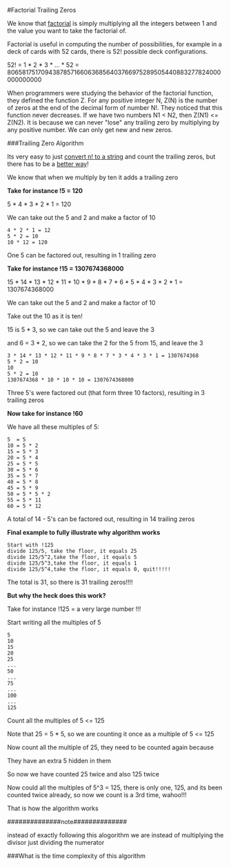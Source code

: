 #Factorial Trailing Zeros

We know that [factorial](factorial_inject.rb) is simply multiplying all the integers between 1 and the value you want to take the factorial of.

Factorial is useful in computing the number of possibilities, for example in a deck of cards with 52 cards, there is 52! possible deck configurations.  

52! = 1 * 2 * 3 * ... * 52 = 
80658175170943878571660636856403766975289505440883277824000000000000

When programmers were studying the behavior of the factorial function, they defined the function Z. For any positive integer N, Z(N) is the number of zeros at the end of the decimal form of number N!. They noticed that this function never decreases. If we have two numbers N1 < N2, then Z(N1) <= Z(N2). It is because we can never "lose" any trailing zero by multiplying by any positive number. We can only get new and new zeros.

###Trailing Zero Algorithm

Its very easy to just [convert n! to a string](trailing_zeros_simple.rb) and count the trailing zeros, but there has to be a [better way](trailing_zeros.rb)! 

We know that when we multiply by ten it adds a trailing zero

**Take for instance !5 = 120**

5 * 4 * 3 * 2 * 1 = 120

We can take out the 5 and 2 and make a factor of 10

    4 * 2 * 1 = 12
    5 * 2 = 10
    10 * 12 = 120

One 5 can be factored out, resulting in 1 trailing zero

**Take for instance !15 = 1307674368000**

15 * 14 * 13 * 12 * 11 * 10 * 9 * 8 * 7 * 6 * 5 * 4 * 3 * 2 * 1 = 1307674368000

We can take out the 5 and 2 and make a factor of 10

Take out the 10 as it is ten!

15 is 5 * 3, so we can take out the 5 and leave the 3

and 6 = 3 * 2, so we can take the 2 for the 5 from 15, and leave the 3

    3 * 14 * 13 * 12 * 11 * 9 * 8 * 7 * 3 * 4 * 3 * 1 = 1307674368
    5 * 2 = 10
    10
    5 * 2 = 10
    1307674368 * 10 * 10 * 10 = 1307674368000

Three 5's were factored out (that form three 10 factors), resulting in 3 trailing zeros

**Now take for instance !60**

We have all these multiples of 5:

    5  = 5
    10 = 5 * 2
    15 = 5 * 3
    20 = 5 * 4
    25 = 5 * 5
    30 = 5 * 6
    35 = 5 * 7
    40 = 5 * 8
    45 = 5 * 9
    50 = 5 * 5 * 2
    55 = 5 * 11
    60 = 5 * 12
    
A total of 14 - 5's can be factored out, resulting in 14 trailing zeros

**Final example to fully illustrate why algorithm works**

    Start with !125
    divide 125/5, take the floor, it equals 25
    divide 125/5^2,take the floor, it equals 5
    divide 125/5^3,take the floor, it equals 1
    divide 125/5^4,take the floor, it equals 0, quit!!!!!

The total is 31, so there is 31 trailing zeros!!!!

**But why the heck does this work?**

Take for instance !125 = a very large number !!!

Start writing all the multiples of 5

    5
    10
    15
    20
    25
    ...
    50
    ...
    75
    ...
    100
    ...
    125

Count all the multiples of 5 <= 125

Note that 25 = 5 * 5, so we are counting it once as a multiple of 5 <= 125

Now count all the multiple of 25, they need to be counted again because

They have an extra 5 hidden in them

So now we have counted 25 twice and also 125 twice

Now could all the multiples of 5^3 = 125, there is only one, 125, and its been counted twice already, so now we count is a 3rd time, wahoo!!!

That is how the algorithm works







##############note##############

instead of exactly following this alogorithm we are instead of multiplying the divisor just dividing the numerator









###What is the time complexity of this algorithm





